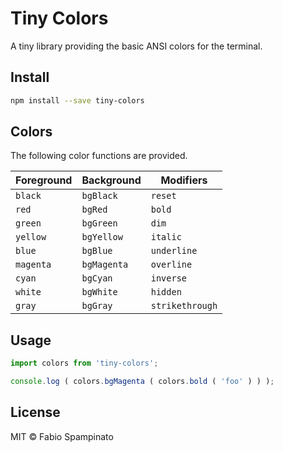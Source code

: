 # Tiny Colors

A tiny library providing the basic ANSI colors for the terminal.

## Install

```sh
npm install --save tiny-colors
```

## Colors

The following color functions are provided.

| Foreground | Background  | Modifiers       |
| ---------- | ----------- | --------------- |
| `black`    | `bgBlack`   | `reset`         |
| `red`      | `bgRed`     | `bold`          |
| `green`    | `bgGreen`   | `dim`           |
| `yellow`   | `bgYellow`  | `italic`        |
| `blue`     | `bgBlue`    | `underline`     |
| `magenta`  | `bgMagenta` | `overline`      |
| `cyan`     | `bgCyan`    | `inverse`       |
| `white`    | `bgWhite`   | `hidden`        |
| `gray`     | `bgGray`    | `strikethrough` |

## Usage

```ts
import colors from 'tiny-colors';

console.log ( colors.bgMagenta ( colors.bold ( 'foo' ) ) );
```

## License

MIT © Fabio Spampinato
